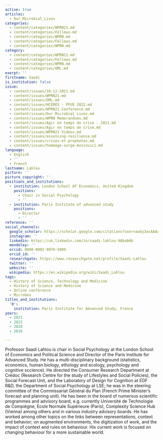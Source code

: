 ```yaml
---
active: true
articles:
  - Our_Microbial_Lives
categories:
  - content/categories/WPRN21.md
  - content/categories/Fellows.md
  - content/categories/WPRN.md
  - content/categories/Fellows.md
  - content/categories/WPRN.md
category:
  - content/categories/WPRN21.md
  - content/categories/Fellows.md
  - content/categories/WPRN.md
  - content/categories/OML.md
exerpt: ''
firstname: Saadi
is_institution: false
issue:
  - content/issues/10-12-2021.md
  - content/issues/WPRN21.md
  - content/issues/OML.md
  - content/issues/HCERES - PFUE 2022.md
  - content/issues/WPRN21 Conference.md
  - content/issues/Our Microbial Lives.md
  - content/issues/WPRN Memorandums.md
  - content/issues/Agir en temps de crise - 2021.md
  - content/issues/Agir en temps de crise.md
  - content/issues/WPRN21 Videos.md
  - content/issues/assessing-resilience.md
  - content/issues/crises-et-prophetes.md
  - content/issues/hommage-serge-moscovici.md
language:
  - English
  - ''
  - French
lastname: Lahlou
picture: ''
picture_copyright: ''
positions_and_institutions:
  - institution: London School Of Economics, United Kingdom
    positions:
      - Chair in Social Psychology
      - ''
  - institution: Paris Institute of advanced study
    positions:
      - Director
      - ''
reference: ''
social_channels:
  google_scholar: https://scholar.google.com/citations?user=awGy3asAAAAJ&hl=fr&oi=ao
  instagram: ''
  linkedin: https://uk.linkedin.com/in/saadi-lahlou-98bab0b
  mendeley: ''
  orcid: 0000-0002-9070-5009
  orcid_id: ''
  researchgate: https://www.researchgate.net/profile/Saadi-Lahlou
  twitter: ''
  website: ''
  wikipedia: https://en.wikipedia.org/wiki/Saadi_Lahlou
tags:
  - History of Science, Technology and Medicine
  - History of Science and Medicine
  - Online conference
  - Microbes
titles_and_institutions:
  '0':
    institution: Paris Institute for Advanced Study, France
years:
  - 2021
  - 2022
  - 2020
  - 2016

---
```

Professor Saadi Lahlou is chair in Social Psychology at the London School of Economics and Political Science and Director of the Paris Institute for Advanced Study. He has a multi-disciplinary background (statistics, economics, human biology, ethology and ecology, psychology and cognitive sccience). He directed the Consumer Research Department at Crédoc (Research Centre for the study of Lifestyles and Social Policies), the Social Forecast Unit, and the Laboratory of Design for Cognition at EDF R&D, the Department of Social Psychology at LSE; he was in the steering committee of the Commissariat Général du Plan (French Prime Minister’s forecast and planning unit). He has been in the board of numerous scientific programmes and advisory board, e.g. currently Université de Technologie de Compiègne, Ecole Normale Supérieure (Paris), Complexity Science Hub (Vienna) among others and in various industry advisory boards. He has worked among other topics on the links between representations, context and behavior; on augmented environments, the digitization of work, and the impact of context and rules on behaviour. His current work is focused on changing behaviour for a more sustainable world.